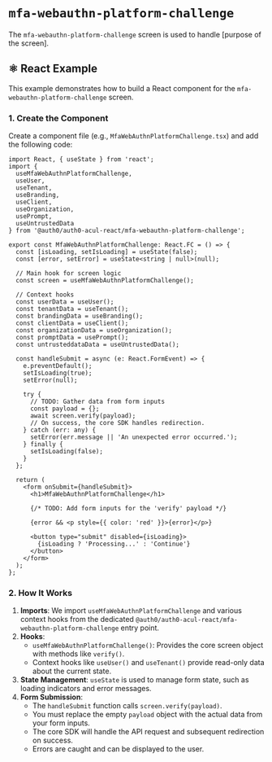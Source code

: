 # `mfa-webauthn-platform-challenge`

The `mfa-webauthn-platform-challenge` screen is used to handle [purpose of the screen].

## ⚛️ React Example

This example demonstrates how to build a React component for the `mfa-webauthn-platform-challenge` screen.

### 1. Create the Component

Create a component file (e.g., `MfaWebAuthnPlatformChallenge.tsx`) and add the following code:

```tsx
import React, { useState } from 'react';
import {
  useMfaWebAuthnPlatformChallenge,
  useUser,
  useTenant,
  useBranding,
  useClient,
  useOrganization,
  usePrompt,
  useUntrustedData
} from '@auth0/auth0-acul-react/mfa-webauthn-platform-challenge';

export const MfaWebAuthnPlatformChallenge: React.FC = () => {
  const [isLoading, setIsLoading] = useState(false);
  const [error, setError] = useState<string | null>(null);

  // Main hook for screen logic
  const screen = useMfaWebAuthnPlatformChallenge();

  // Context hooks
  const userData = useUser();
  const tenantData = useTenant();
  const brandingData = useBranding();
  const clientData = useClient();
  const organizationData = useOrganization();
  const promptData = usePrompt();
  const untrusteddataData = useUntrustedData();

  const handleSubmit = async (e: React.FormEvent) => {
    e.preventDefault();
    setIsLoading(true);
    setError(null);

    try {
      // TODO: Gather data from form inputs
      const payload = {};
      await screen.verify(payload);
      // On success, the core SDK handles redirection.
    } catch (err: any) {
      setError(err.message || 'An unexpected error occurred.');
    } finally {
      setIsLoading(false);
    }
  };

  return (
    <form onSubmit={handleSubmit}>
      <h1>MfaWebAuthnPlatformChallenge</h1>

      {/* TODO: Add form inputs for the 'verify' payload */}

      {error && <p style={{ color: 'red' }}>{error}</p>}

      <button type="submit" disabled={isLoading}>
        {isLoading ? 'Processing...' : 'Continue'}
      </button>
    </form>
  );
};
```

### 2. How It Works

1.  **Imports**: We import `useMfaWebAuthnPlatformChallenge` and various context hooks from the dedicated `@auth0/auth0-acul-react/mfa-webauthn-platform-challenge` entry point.
2.  **Hooks**:
    *   `useMfaWebAuthnPlatformChallenge()`: Provides the core screen object with methods like `verify()`.
    *   Context hooks like `useUser()` and `useTenant()` provide read-only data about the current state.
3.  **State Management**: `useState` is used to manage form state, such as loading indicators and error messages.
4.  **Form Submission**:
    *   The `handleSubmit` function calls `screen.verify(payload)`.
    *   You must replace the empty `payload` object with the actual data from your form inputs.
    *   The core SDK will handle the API request and subsequent redirection on success.
    *   Errors are caught and can be displayed to the user.
